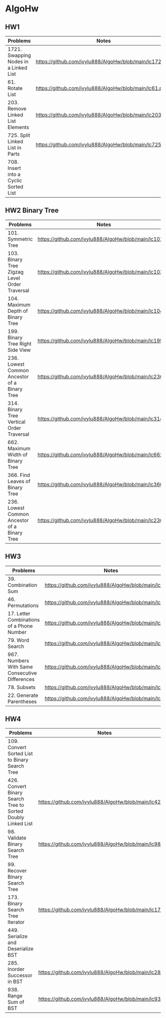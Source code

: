 # AlgoHw


## HW1
| Problems  | Notes |
| ------------- |------------- |
| 1721. Swapping Nodes in a Linked List | https://github.com/ivylu888/AlgoHw/blob/main/lc1721.py |
| 61. Rotate List | https://github.com/ivylu888/AlgoHw/blob/main/lc61.py |
| 203. Remove Linked List Elements | https://github.com/ivylu888/AlgoHw/blob/main/lc203.py |
| 725. Split Linked List in Parts | https://github.com/ivylu888/AlgoHw/blob/main/lc725.py | 
| 708. Insert into a Cyclic Sorted List | |




## HW2 Binary Tree
| Problems  | Notes |
| ------------- |------------- |
| 101. Symmetric Tree | https://github.com/ivylu888/AlgoHw/blob/main/lc101.py |
| 103. Binary Tree Zigzag Level Order Traversal | https://github.com/ivylu888/AlgoHw/blob/main/lc103.py |
| 104. Maximum Depth of Binary Tree | https://github.com/ivylu888/AlgoHw/blob/main/lc104.py |
| 199. Binary Tree Right Side View | https://github.com/ivylu888/AlgoHw/blob/main/lc199.py |
| 236. Lowest Common Ancestor of a Binary Tree | https://github.com/ivylu888/AlgoHw/blob/main/lc236.py | 
| 314. Binary Tree Vertical Order Traversal | https://github.com/ivylu888/AlgoHw/blob/main/lc314.py |
| 662. Maximum Width of Binary Tree | https://github.com/ivylu888/AlgoHw/blob/main/lc662.py |
| 366. Find Leaves of Binary Tree | https://github.com/ivylu888/AlgoHw/blob/main/lc366.py |
| 236. Lowest Common Ancestor of a Binary Tree | https://github.com/ivylu888/AlgoHw/blob/main/lc236.py |




## HW3 
| Problems  | Notes |
| --- | --- |
| 39. Combination Sum | https://github.com/ivylu888/AlgoHw/blob/main/lc39.py |
| 46. Permutations | https://github.com/ivylu888/AlgoHw/blob/main/lc46.py |
| 17. Letter Combinations of a Phone Number | https://github.com/ivylu888/AlgoHw/blob/main/lc17.py |
| 79. Word Search | https://github.com/ivylu888/AlgoHw/blob/main/lc79.py | 
| 967. Numbers With Same Consecutive Differences | https://github.com/ivylu888/AlgoHw/blob/main/lc967.py |
| 78. Subsets | https://github.com/ivylu888/AlgoHw/blob/main/lc78.py |
| 22. Generate Parentheses | https://github.com/ivylu888/AlgoHw/blob/main/lc22.py |


## HW4 
| Problems  | Notes |
| --- | --- |
| 109. Convert Sorted List to Binary Search Tree |  |
| 426. Convert Binary Search Tree to Sorted Doubly Linked List | https://github.com/ivylu888/AlgoHw/blob/main/lc426.py |
| 98. Validate Binary Search Tree | https://github.com/ivylu888/AlgoHw/blob/main/lc98.py |
| 99. Recover Binary Search Tree |  | 
| 173. Binary Search Tree Iterator | https://github.com/ivylu888/AlgoHw/blob/main/lc173.py |
| 449. Serialize and Deserialize BST |  |
| 285. Inorder Successor in BST | https://github.com/ivylu888/AlgoHw/blob/main/lc285.py |
| 938. Range Sum of BST | https://github.com/ivylu888/AlgoHw/blob/main/lc938.py |










